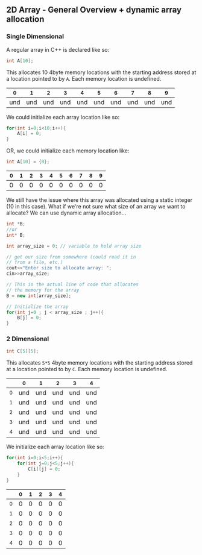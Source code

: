 ## 2D Array - General Overview + dynamic array allocation

### Single Dimensional

A regular array in C++ is declared like so:

```cpp
int A[10];
```

This allocates 10 4byte memory locations with the starting address stored at a location pointed to by `A`. Each memory location is undefined. 

|<sub>0</sub>|<sub>1</sub>|<sub>2</sub>|<sub>3</sub>|<sub>4</sub>|<sub>5</sub>|<sub>6</sub>|<sub>7</sub>|<sub>8</sub>|<sub>9</sub>|
|:----------:|:----------:|:----------:|:----------:|:----------:|:----------:|:----------:|:----------:|:----------:|:----------:| 
| und  | und   | und   |  und  | und   |  und  | und   | und   |  und  | und   |

We could initialize each array location like so:

```cpp
for(int i=0;i<10;i++){
    A[i] = 0;
}
```

OR, we could initialize each memory location like:

```cpp
int A[10] = {0};
```
|<sub>0</sub>|<sub>1</sub>|<sub>2</sub>|<sub>3</sub>|<sub>4</sub>|<sub>5</sub>|<sub>6</sub>|<sub>7</sub>|<sub>8</sub>|<sub>9</sub>|
|:----------:|:----------:|:----------:|:----------:|:----------:|:----------:|:----------:|:----------:|:----------:|:----------:| 
| 0  | 0   | 0   |  0  | 0   |  0  | 0   | 0   |  0  | 0   |


We still have the issue where this array was allocated using a static integer (10 in this case). What if we're not sure what size of an array we want to allocate? We can use dynamic array allocation...

```cpp
int *B;
//or
int* B;

int array_size = 0; // variable to hold array size

// get our size from somewhere (could read it in
// from a file, etc.)
cout<<"Enter size to allocate array: ";
cin>>array_size;

// This is the actual line of code that allocates
// the memory for the array
B = new int[array_size];

// Initialize the array
for(int j=0 ; j < array_size ; j++){
    B[j] = 0;
}
```

### 2 Dimensional

```cpp
int C[5][5];
```

This allocates `5*5` 4byte memory locations with the starting address stored at a location pointed to by `C`. Each memory location is undefined. 

|            |<sub>0</sub>|<sub>1</sub>|<sub>2</sub>|<sub>3</sub>|<sub>4</sub>|
|:----------:|:----------:|:----------:|:----------:|:----------:|:----------:| 
|<sub>0</sub>| und  | und   | und   |  und  | und   |
|<sub>1</sub>| und   | und   |  und  | und   | und   |
|<sub>2</sub>| und   | und   |  und  | und   | und   |
|<sub>3</sub>| und   | und   |  und  | und   | und   |
|<sub>4</sub>| und   | und   |  und  | und   | und   |

We initialize each array location like so:

```cpp
for(int i=0;i<5;i++){
    for(int j=0;j<5;j++){
        C[i][j] = 0;
    }
}
```
|            |<sub>0</sub>|<sub>1</sub>|<sub>2</sub>|<sub>3</sub>|<sub>4</sub>|
|:----------:|:----------:|:----------:|:----------:|:----------:|:----------:| 
|<sub>0</sub>| 0  | 0   | 0   |  0  | 0   |
|<sub>1</sub>| 0   | 0   |  0  | 0   | 0   |
|<sub>2</sub>| 0   | 0   |  0  | 0   | 0   |
|<sub>3</sub>| 0   | 0   |  0  | 0   | 0   |
|<sub>4</sub>| 0   | 0   |  0  | 0   | 0   |

